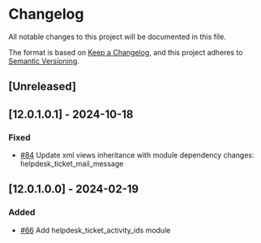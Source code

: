 # Changelog
All notable changes to this project will be documented in this file.

The format is based on [Keep a Changelog](https://keepachangelog.com/en/1.0.0/),
and this project adheres to [Semantic Versioning](https://semver.org/spec/v2.0.0.html).

## [Unreleased]
## [12.0.1.0.1] - 2024-10-18
### Fixed
- [#84](https://gitlab.com/somitcoop/erp-research/odoo-helpdesk/-/merge_requests/84) Update xml views inheritance with module dependency changes: helpdesk_ticket_mail_message

## [12.0.1.0.0] - 2024-02-19
### Added
- [#66](https://gitlab.com/somitcoop/erp-research/odoo-helpdesk/-/merge_requests/66) Add helpdesk_ticket_activity_ids module